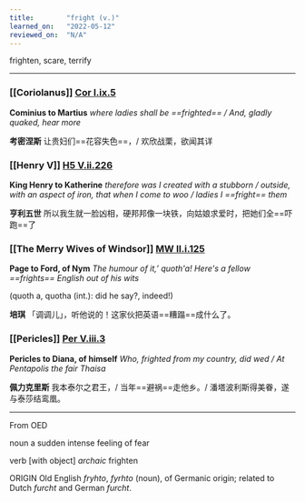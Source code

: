 ```yaml
---
title:        "fright (v.)"
learned_on:   "2022-05-12"
reviewed_on:  "N/A"
---
```


frighten, scare, terrify

-----

### [[Coriolanus]] [Cor I.ix.5](https://www.shakespeareswords.com/Public/Play.aspx?Act=1&Scene=9&WorkId=3#121291)

**Cominius to Martius** *where ladies shall be ==frighted== / And, gladly quaked, hear more*

**考密涅斯** 让贵妇们==花容失色==，/ 欢欣战栗，欲闻其详

### [[Henry V]] [H5 V.ii.226](https://www.shakespeareswords.com/Public/Play.aspx?Act=5&Scene=2&WorkId=38#257268)

**King Henry to Katherine** *therefore was I created with a stubborn / outside, with an aspect of iron, that when I come to woo / ladies I ==fright== them*

**亨利五世** 所以我生就一脸凶相，硬邦邦像一块铁，向姑娘求爱时，把她们全==吓跑==了

### [[The Merry Wives of Windsor]] [MW II.i.125](https://www.shakespeareswords.com/Public/Play.aspx?Act=2&Scene=1&WorkId=29#217140)

**Page to Ford, of Nym** *The humour of it,’ quoth'a!  Here's a fellow ==frights== English out of his wits*

(quoth a, quotha (int.): did he say?, indeed!)

**培琪** 「调调儿」，听他说的！这家伙把英语==糟蹋==成什么了。

### [[Pericles]] [Per V.iii.3](https://www.shakespeareswords.com/Public/Play.aspx?Act=5&Scene=3&WorkId=16#172042)

**Pericles to Diana, of himself** *Who, frighted from my country, did wed / At Pentapolis the fair Thaisa*

**佩力克里斯** 我本泰尔之君王，/ 当年==避祸==走他乡。/ 潘塔波利斯得美眷，遂与泰莎结鸾凰。

-----

From OED

noun a sudden intense feeling of fear

verb \[with object\] *archaic* frighten

ORIGIN Old English *fryhto*, *fyrhto* (noun), of Germanic origin; related to Dutch *furcht* and German *furcht*.
